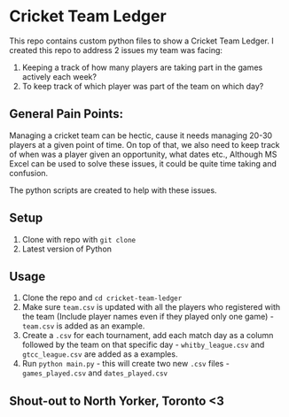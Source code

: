 # Cricket Team Ledger

This repo contains custom python files to show a Cricket Team Ledger. I created this repo to address 2 issues my team was facing:

1. Keeping a track of how many players are taking part in the games actively each week?
2. To keep track of which player was part of the team on which day?

## General Pain Points:

Managing a cricket team can be hectic, cause it needs managing 20-30 players at a given point of time. On top of that, we also need to keep track of when was a player given an opportunity, what dates etc., Although MS Excel can be
used to solve these issues, it could be quite time taking and confusion.

The python scripts are created to help with these issues.

## Setup

1. Clone with repo with `git clone`
2. Latest version of Python

## Usage

1. Clone the repo and `cd cricket-team-ledger`
2. Make sure `team.csv` is updated with all the players who registered with the team (Include player names even if they played only one game) - `team.csv` is added as an example.
3. Create a `.csv` for each tournament, add each match day as a column followed by the team on that specific day - `whitby_league.csv` and `gtcc_league.csv` are added as a examples.
4. Run `python main.py` - this will create two new `.csv` files - `games_played.csv` and `dates_played.csv`


## Shout-out to North Yorker, Toronto <3 
